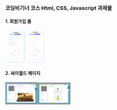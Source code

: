 ### 코딩비기너 코스 Html, CSS, Javascript 과제물



#### 1. 회원가입 폼

<img src="./signup_page.PNG" alt="signup_page" style="zoom:10%;" /><img src="./signup_page2.PNG" alt="signup_page2" style="zoom:10%;" />



#### 2. 싸이월드 페이지

<img src="./cyworld_page.PNG" alt="cyworld_page" style="zoom:10%;" /><img src="./cyworld_page2.PNG" alt="cyworld_page2" style="zoom:10%;" />
